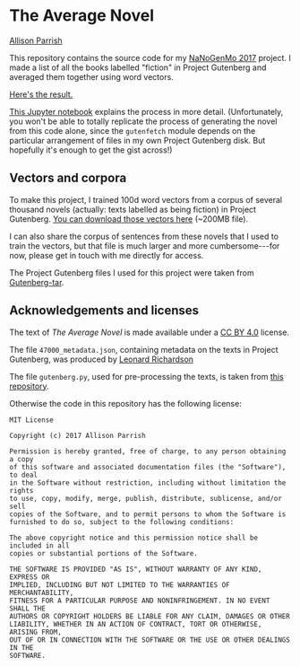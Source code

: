 # The Average Novel

[Allison Parrish](http://www.decontextualize.com/)

This repository contains the source code for my [NaNoGenMo
2017](https://github.com/NaNoGenMo/2017/) project. I made a list of all the
books labelled "fiction" in Project Gutenberg and averaged them together using
word vectors.

[Here's the result.](the-average-novel.txt)

[This Jupyter notebook](normalize-length-and-average.ipynb) explains the
process in more detail. (Unfortunately, you won't be able to totally replicate
the process of generating the novel from this code alone, since the
`gutenfetch` module depends on the particular arrangement of files in my own
Project Gutenberg disk. But hopefully it's enough to get the gist across!)

## Vectors and corpora

To make this project, I trained 100d word vectors from a corpus of several
thousand novels (actually: texts labelled as being fiction) in Project
Gutenberg. [You can download those vectors
here](https://s3.amazonaws.com/aparrish/novel-vectors-word2vec.gz) (~200MB
file).

I can also share the corpus of sentences from these novels that I used
to train the vectors, but that file is much larger and more cumbersome---for
now, please get in touch with me directly for access.

The Project Gutenberg files I used for this project were taken from
[Gutenberg-tar](http://gutenberg-tar.com/).

## Acknowledgements and licenses

The text of *The Average Novel* is made available under a <a
href="https://creativecommons.org/licenses/by/4.0/">CC BY 4.0</a> license.

The file `47000_metadata.json`, containing metadata on the texts in Project
Gutenberg, was produced by [Leonard
Richardson](https://twitter.com/leonardr/status/667049187918356480)

The file `gutenberg.py`, used for pre-processing the texts, is taken from [this
repository](https://github.com/okfn/gutenizer/).

Otherwise the code in this repository has the following license:

    MIT License

    Copyright (c) 2017 Allison Parrish

    Permission is hereby granted, free of charge, to any person obtaining a copy
    of this software and associated documentation files (the "Software"), to deal
    in the Software without restriction, including without limitation the rights
    to use, copy, modify, merge, publish, distribute, sublicense, and/or sell
    copies of the Software, and to permit persons to whom the Software is
    furnished to do so, subject to the following conditions:

    The above copyright notice and this permission notice shall be included in all
    copies or substantial portions of the Software.

    THE SOFTWARE IS PROVIDED "AS IS", WITHOUT WARRANTY OF ANY KIND, EXPRESS OR
    IMPLIED, INCLUDING BUT NOT LIMITED TO THE WARRANTIES OF MERCHANTABILITY,
    FITNESS FOR A PARTICULAR PURPOSE AND NONINFRINGEMENT. IN NO EVENT SHALL THE
    AUTHORS OR COPYRIGHT HOLDERS BE LIABLE FOR ANY CLAIM, DAMAGES OR OTHER
    LIABILITY, WHETHER IN AN ACTION OF CONTRACT, TORT OR OTHERWISE, ARISING FROM,
    OUT OF OR IN CONNECTION WITH THE SOFTWARE OR THE USE OR OTHER DEALINGS IN THE
    SOFTWARE.
